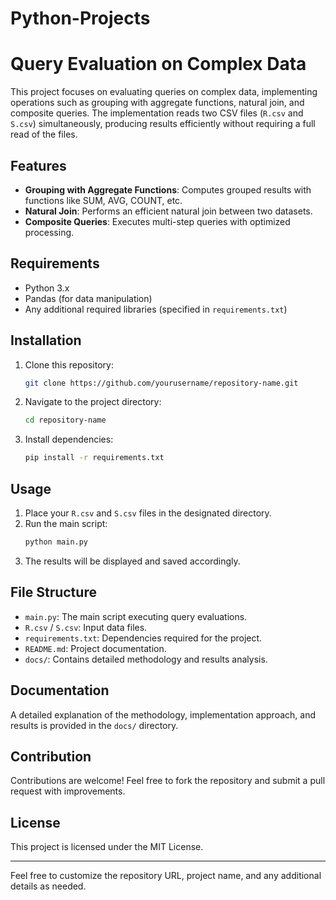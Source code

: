 # Python-Projects
# Query Evaluation on Complex Data

This project focuses on evaluating queries on complex data, implementing operations such as grouping with aggregate functions, natural join, and composite queries. The implementation reads two CSV files (`R.csv` and `S.csv`) simultaneously, producing results efficiently without requiring a full read of the files.

## Features
- **Grouping with Aggregate Functions**: Computes grouped results with functions like SUM, AVG, COUNT, etc.
- **Natural Join**: Performs an efficient natural join between two datasets.
- **Composite Queries**: Executes multi-step queries with optimized processing.

## Requirements
- Python 3.x
- Pandas (for data manipulation)
- Any additional required libraries (specified in `requirements.txt`)

## Installation
1. Clone this repository:
   ```bash
   git clone https://github.com/yourusername/repository-name.git
   ```
2. Navigate to the project directory:
   ```bash
   cd repository-name
   ```
3. Install dependencies:
   ```bash
   pip install -r requirements.txt
   ```

## Usage
1. Place your `R.csv` and `S.csv` files in the designated directory.
2. Run the main script:
   ```bash
   python main.py
   ```
3. The results will be displayed and saved accordingly.

## File Structure
- `main.py`: The main script executing query evaluations.
- `R.csv` / `S.csv`: Input data files.
- `requirements.txt`: Dependencies required for the project.
- `README.md`: Project documentation.
- `docs/`: Contains detailed methodology and results analysis.

## Documentation
A detailed explanation of the methodology, implementation approach, and results is provided in the `docs/` directory.

## Contribution
Contributions are welcome! Feel free to fork the repository and submit a pull request with improvements.

## License
This project is licensed under the MIT License.

---
Feel free to customize the repository URL, project name, and any additional details as needed.


